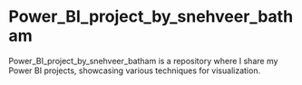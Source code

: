 # Power_BI_project_by_snehveer_batham

Power_BI_project_by_snehveer_batham is a repository where I share my Power BI projects, showcasing various techniques for visualization.
